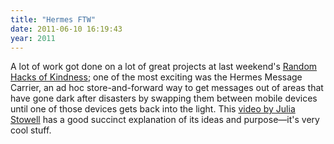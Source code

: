 ```yaml
---
title: "Hermes FTW"
date: 2011-06-10 16:19:43
year: 2011
---
```

A lot of work got done on a lot of great projects at last weekend's <a href="http://www.rhok.org/">Random Hacks of Kindness</a>; one of the most exciting was the Hermes Message Carrier, an ad hoc store-and-forward way to get messages out of areas that have gone dark after disasters by swapping them between mobile devices until one of those devices gets back into the light.  This <a href="http://www.port25.ca/2011/06/09/random-hacks-of-kindness/">video by Julia Stowell</a> has a good succinct explanation of its ideas and purpose&mdash;it's very cool stuff.
